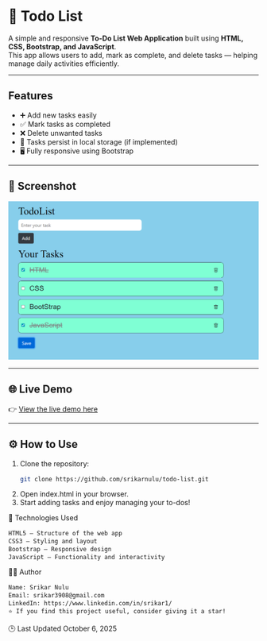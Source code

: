# 📝 Todo List

A simple and responsive **To-Do List Web Application** built using **HTML, CSS, Bootstrap, and JavaScript**.  
This app allows users to add, mark as complete, and delete tasks — helping manage daily activities efficiently.

---

## Features
- ➕ Add new tasks easily  
- ✅ Mark tasks as completed  
- ❌ Delete unwanted tasks  
- 💾 Tasks persist in local storage (if implemented)  
- 🖥️ Fully responsive using Bootstrap  

---

## 📸 Screenshot
![Todo List App Screenshot](./Screenshot.png)

---

## 🌐 Live Demo
👉 [View the live demo here](https://srikarnulu.github.io/todo-list/)

---

## ⚙️ How to Use
1. Clone the repository:  
   ```bash
   git clone https://github.com/srikarnulu/todo-list.git
2. Open index.html in your browser.
3. Start adding tasks and enjoy managing your to-dos!

🧠 Technologies Used

    HTML5 – Structure of the web app 
    CSS3 – Styling and layout 
    Bootstrap – Responsive design 
    JavaScript – Functionality and interactivity

🧑‍💻 Author

    Name: Srikar Nulu
    Email: srikar3908@gmail.com
    LinkedIn: https://www.linkedin.com/in/srikar1/
    ⭐ If you find this project useful, consider giving it a star!

🕒 Last Updated
    October 6, 2025
